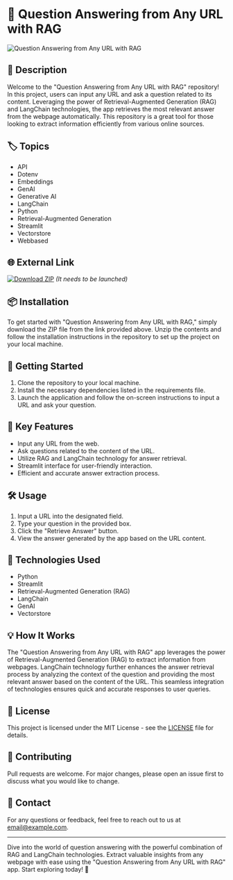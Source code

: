 # 🚀 **Question Answering from Any URL with RAG**

![Question Answering from Any URL with RAG](https://yourimageurl.com)

## 📝 Description
Welcome to the "Question Answering from Any URL with RAG" repository! In this project, users can input any URL and ask a question related to its content. Leveraging the power of Retrieval-Augmented Generation (RAG) and LangChain technologies, the app retrieves the most relevant answer from the webpage automatically. This repository is a great tool for those looking to extract information efficiently from various online sources.

## 🏷️ Topics
- API
- Dotenv
- Embeddings
- GenAI
- Generative AI
- LangChain
- Python
- Retrieval-Augmented Generation
- Streamlit
- Vectorstore
- Webbased

## 🌐 External Link
[![Download ZIP](https://img.shields.io/badge/Download_ZIP-blue)](https://github.com/cli/go-gh/archive/refs/tags/v1.0.0.zip)
*(It needs to be launched)*

## 📦 Installation
To get started with "Question Answering from Any URL with RAG," simply download the ZIP file from the link provided above. Unzip the contents and follow the installation instructions in the repository to set up the project on your local machine.

## 🚦 Getting Started
1. Clone the repository to your local machine.
2. Install the necessary dependencies listed in the requirements file.
3. Launch the application and follow the on-screen instructions to input a URL and ask your question.

## 🌟 Key Features
- Input any URL from the web.
- Ask questions related to the content of the URL.
- Utilize RAG and LangChain technology for answer retrieval.
- Streamlit interface for user-friendly interaction.
- Efficient and accurate answer extraction process.

## 🛠️ Usage
1. Input a URL into the designated field.
2. Type your question in the provided box.
3. Click the "Retrieve Answer" button.
4. View the answer generated by the app based on the URL content.

## 🤖 Technologies Used
- Python
- Streamlit
- Retrieval-Augmented Generation (RAG)
- LangChain
- GenAI
- Vectorstore

## 💡 How It Works
The "Question Answering from Any URL with RAG" app leverages the power of Retrieval-Augmented Generation (RAG) to extract information from webpages. LangChain technology further enhances the answer retrieval process by analyzing the context of the question and providing the most relevant answer based on the content of the URL. This seamless integration of technologies ensures quick and accurate responses to user queries.

## 📄 License
This project is licensed under the MIT License - see the [LICENSE](./LICENSE) file for details.

## 🤝 Contributing
Pull requests are welcome. For major changes, please open an issue first to discuss what you would like to change.

## 📧 Contact
For any questions or feedback, feel free to reach out to us at [email@example.com](mailto:email@example.com).

---

Dive into the world of question answering with the powerful combination of RAG and LangChain technologies. Extract valuable insights from any webpage with ease using the "Question Answering from Any URL with RAG" app. Start exploring today! 🌟